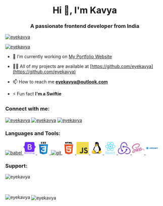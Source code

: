 <h1 align="center">Hi 👋, I'm Kavya</h1>
<h3 align="center">A passionate frontend developer from India</h3>

<p align="left"> <a href="https://github.com/ryo-ma/github-profile-trophy"><img src="https://github-profile-trophy.vercel.app/?username=eyekavya" alt="eyekavya" /></a> </p>

<p align="left"> <a href="https://twitter.com/eyekavya" target="blank"><img src="https://img.shields.io/twitter/follow/eyekavya?logo=twitter&style=for-the-badge" alt="eyekavya" /></a> </p>

- 🔭 I’m currently working on [My Portfolio Website](https://github.com/eyekavya/Portfolio-React)

- 👨‍💻 All of my projects are available at [https://github.com/eyekavya](https://github.com/eyekavya)

- 📫 How to reach me **eyekavya@outlook.com**

- ⚡ Fun fact **I'm a Swiftie**

<h3 align="left">Connect with me:</h3>
<p align="left">
<a href="https://twitter.com/eyekavya" target="blank"><img align="center" src="https://raw.githubusercontent.com/rahuldkjain/github-profile-readme-generator/master/src/images/icons/Social/twitter.svg" alt="eyekavya" height="30" width="40" /></a>
<a href="https://linkedin.com/in/eyekavya" target="blank"><img align="center" src="https://raw.githubusercontent.com/rahuldkjain/github-profile-readme-generator/master/src/images/icons/Social/linked-in-alt.svg" alt="eyekavya" height="30" width="40" /></a>
<a href="https://instagram.com/eyekavya" target="blank"><img align="center" src="https://raw.githubusercontent.com/rahuldkjain/github-profile-readme-generator/master/src/images/icons/Social/instagram.svg" alt="eyekavya" height="30" width="40" /></a>
</p>

<h3 align="left">Languages and Tools:</h3>
<p align="left"> <a href="https://babeljs.io/" target="_blank" rel="noreferrer"> <img src="https://www.vectorlogo.zone/logos/babeljs/babeljs-icon.svg" alt="babel" width="40" height="40"/> </a> <a href="https://getbootstrap.com" target="_blank" rel="noreferrer"> <img src="https://raw.githubusercontent.com/devicons/devicon/master/icons/bootstrap/bootstrap-plain-wordmark.svg" alt="bootstrap" width="40" height="40"/> </a> <a href="https://www.w3schools.com/css/" target="_blank" rel="noreferrer"> <img src="https://raw.githubusercontent.com/devicons/devicon/master/icons/css3/css3-original-wordmark.svg" alt="css3" width="40" height="40"/> </a> <a href="https://git-scm.com/" target="_blank" rel="noreferrer"> <img src="https://www.vectorlogo.zone/logos/git-scm/git-scm-icon.svg" alt="git" width="40" height="40"/> </a> <a href="https://www.w3.org/html/" target="_blank" rel="noreferrer"> <img src="https://raw.githubusercontent.com/devicons/devicon/master/icons/html5/html5-original-wordmark.svg" alt="html5" width="40" height="40"/> </a> <a href="https://developer.mozilla.org/en-US/docs/Web/JavaScript" target="_blank" rel="noreferrer"> <img src="https://raw.githubusercontent.com/devicons/devicon/master/icons/javascript/javascript-original.svg" alt="javascript" width="40" height="40"/> </a> <a href="https://www.linux.org/" target="_blank" rel="noreferrer"> <img src="https://raw.githubusercontent.com/devicons/devicon/master/icons/linux/linux-original.svg" alt="linux" width="40" height="40"/> </a> <a href="https://reactjs.org/" target="_blank" rel="noreferrer"> <img src="https://raw.githubusercontent.com/devicons/devicon/master/icons/react/react-original-wordmark.svg" alt="react" width="40" height="40"/> </a> <a href="https://redux.js.org" target="_blank" rel="noreferrer"> <img src="https://raw.githubusercontent.com/devicons/devicon/master/icons/redux/redux-original.svg" alt="redux" width="40" height="40"/> </a> <a href="https://sass-lang.com" target="_blank" rel="noreferrer"> <img src="https://raw.githubusercontent.com/devicons/devicon/master/icons/sass/sass-original.svg" alt="sass" width="40" height="40"/> </a> <a href="https://webpack.js.org" target="_blank" rel="noreferrer"> <img src="https://raw.githubusercontent.com/devicons/devicon/d00d0969292a6569d45b06d3f350f463a0107b0d/icons/webpack/webpack-original-wordmark.svg" alt="webpack" width="40" height="40"/> </a> </p>

<h3 align="left">Support:</h3>
<p><a href="https://www.buymeacoffee.com/eyekavya"> <img align="left" src="https://cdn.buymeacoffee.com/buttons/v2/default-yellow.png" height="50" width="210" alt="eyekavya" /></a></p><br><br><br>

<p><img align="left" src="https://github-readme-stats.vercel.app/api?username=eyekavya&show_icons=true&locale=en" alt="eyekavya" /></p>

<p>&nbsp;<img align="center" src="https://github-readme-stats.vercel.app/api/top-langs?username=eyekavya&show_icons=true&locale=en&layout=compact" alt="eyekavya" /></p>
